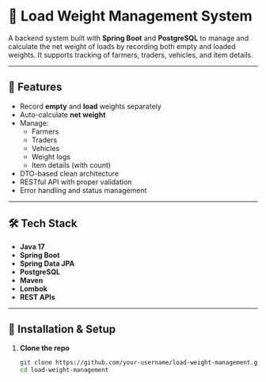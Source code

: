 # 🚛 Load Weight Management System

A backend system built with **Spring Boot** and **PostgreSQL** to manage and calculate the net weight of loads by recording both empty and loaded weights. It supports tracking of farmers, traders, vehicles, and item details.

---

## 📌 Features

- Record **empty** and **load** weights separately
- Auto-calculate **net weight**
- Manage:
    - Farmers
    - Traders
    - Vehicles
    - Weight logs
    - Item details (with count)
- DTO-based clean architecture
- RESTful API with proper validation
- Error handling and status management

---

## 🛠 Tech Stack

- **Java 17**
- **Spring Boot**
- **Spring Data JPA**
- **PostgreSQL**
- **Maven**
- **Lombok**
- **REST APIs**

---

## 🔧 Installation & Setup

1. **Clone the repo**
   ```bash
   git clone https://github.com/your-username/load-weight-management.git
   cd load-weight-management
